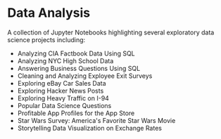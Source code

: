# Data Analysis
A collection of Jupyter Notebooks highlighting several exploratory data science projects including:

- Analyzing CIA Factbook Data Using SQL 
- Analyzing NYC High School Data
- Answering Business Questions Using SQL
- Cleaning and Analyzing Exployee Exit Surveys
- Exploring eBay Car Sales Data
- Exploring Hacker News Posts
- Exploring Heavy Traffic on I-94
- Popular Data Science Questions
- Profitable App Profiles for the App Store
- Star Wars Survey: America's Favorite Star Wars Movie
- Storytelling Data Visualization on Exchange Rates
